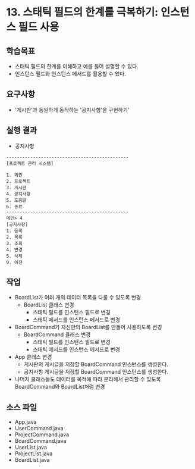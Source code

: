# 13. 스태틱 필드의 한계를 극복하기: 인스턴스 필드 사용

## 학습목표

- 스태틱 필드의 한계를 이해하고 예를 들어 설명할 수 있다.
- 인스턴스 필드와 인스턴스 메서드를 활용할 수 있다.

## 요구사항

- '게시판'과 동일하게 동작하는 '공지사항'을 구현하기'

## 실행 결과

- 공지사항
```
----------------------------------------------  
[프로젝트 관리 시스템]

1. 회원
2. 프로젝트
3. 게시판
4. 공지사항
5. 도움말
6. 종료
----------------------------------------------
메인> 4
[공지사항]
1. 등록
2. 목록
3. 조회
4. 변경
5. 삭제
9. 이전 
```


## 작업

- BoardList가 여러 개의 데이터 목록을 다룰 수 있도록 변경
  - BoardList 클래스 변경
    - 스태틱 필드를 인스턴스 필드로 변경
    - 스태틱 메서드를 인스턴스 메서드로 변경
- BoardCommand가 자신만의 BoardList를 만들어 사용하도록 변경
  - BoardCommand 클래스 변경
    - 스태틱 필드를 인스턴스 필드로 변경
    - 스태틱 메서드를 인스턴스 메서드로 변경
- App 클래스 변경
  - 게시판의 게시글을 저장할 BoardCommand 인스턴스를 생성한다.
  - 공지사항 게시글을 저장할 BoardCommand 인스턴스를 생성한다.
- 나머지 클래스들도 데이터를 목적에 따라 분리해서 관리할 수 있도록 BoardCommand와 BoardList처럼 변경

## 소스 파일

- App.java
- UserCommand.java
- ProjectCommand.java
- BoardCommand.java
- UserList.java
- ProjectList.java
- BoardList.java
